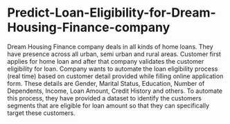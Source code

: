 # Predict-Loan-Eligibility-for-Dream-Housing-Finance-company
Dream Housing Finance company deals in all kinds of home loans. They have presence across all urban, semi urban and rural areas. Customer first applies for home loan and after that company validates the customer eligibility for loan.  Company wants to automate the loan eligibility process (real time) based on customer detail provided while filling online application form. These details are Gender, Marital Status, Education, Number of Dependents, Income, Loan Amount, Credit History and others. To automate this process, they have provided a dataset to identify the customers segments that are eligible for loan amount so that they can specifically target these customers.

